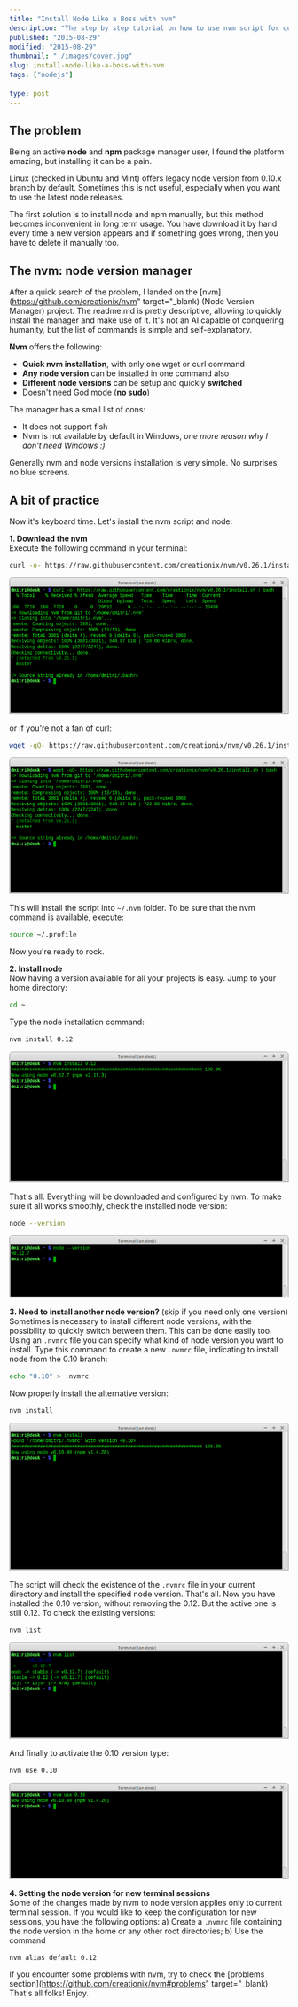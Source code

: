 ```yaml
---
title: "Install Node Like a Boss with nvm"
description: "The step by step tutorial on how to use nvm script for quick node installation. Allows to install many node versions, with quickly switch between them. "
published: "2015-08-29"
modified: "2015-08-29"
thumbnail: "./images/cover.jpg"
slug: install-node-like-a-boss-with-nvm
tags: ["nodejs"]

type: post
---
```


## The problem
Being an active **node** and **npm** package manager user, I found the platform amazing, but installing it can be a pain.  

Linux (checked in Ubuntu and Mint) offers legacy node version from 0.10.x branch by default. Sometimes this is not useful, especially when you want to use the latest node releases.  

The first solution is to install node and npm manually, but this method becomes inconvenient in long term usage. You have download it by hand every time a new version appears and if something goes wrong, then you have to delete it manually too.


## The nvm: node version manager
After a quick search of the problem, I landed on the [nvm](https://github.com/creationix/nvm" target="_blank) (Node Version Manager) project. The readme.md is pretty descriptive, allowing to quickly install the manager and make use of it.
It's not an AI capable of conquering humanity, but the list of commands is simple and self-explanatory.  

**Nvm** offers the following:

* **Quick nvm installation**, with only one wget or curl command
* **Any node version** can be installed in one command also
* **Different node versions** can be setup and quickly **switched**
* Doesn't need God mode (**no sudo**)

The manager has a small list of cons:

* It does not support fish
* Nvm is not available by default in Windows, *one more reason why I don't need Windows :)*

Generally nvm and node versions installation is very simple. No surprises, no blue screens.

## A bit of practice
Now it's keyboard time. Let's install the nvm script and node:

**1. Download the nvm**  
Execute the following command in your terminal:
```bash
curl -o- https://raw.githubusercontent.com/creationix/nvm/v0.26.1/install.sh | bash
```

![Terminal screenshot](./images/Terminal_002.png)

or if you're not a fan of curl:
```bash
wget -qO- https://raw.githubusercontent.com/creationix/nvm/v0.26.1/install.sh | bash
```
![Terminal screenshot](./images/Terminal_003.png)

This will install the script into `~/.nvm` folder.
To be sure that the nvm command is available, execute:
```bash
source ~/.profile 
```
Now you're ready to rock.

**2. Install node**  
Now having a version available for all your projects is easy.
Jump to your home directory:
```bash
cd ~
```
Type the node installation command:
```bash
nvm install 0.12
```

![Terminal screenshot](./images/Terminal_004.png)

That's all. Everything will be downloaded and configured by nvm.
To make sure it all works smoothly, check the installed node version:
```bash
node --version
```

![Terminal screenshot](./images/Terminal_005.png)

**3. Need to install another node version?** (skip if you need only one version)  
Sometimes is necessary to install different node versions, with the possibility to quickly switch between them. This can be done easily too.  
Using an `.nvmrc` file you can specify what kind of node version you want to install. 
Type this command to create a new `.nvmrc` file, indicating to install node from the 0.10 branch:
```bash
echo "0.10" > .nvmrc
```
Now properly install the alternative version:
```bash
nvm install
```

![Terminal screenshot](./images/Terminal_006.png)

The script will check the existence of the `.nvmrc` file in your current directory and install the specified node version.
That's all. Now you have installed the 0.10 version, without removing the 0.12. But the active one is still 0.12.
To check the existing versions:
```bash
nvm list
```

![Terminal screenshot](./images/Terminal_009.png)

And finally to activate the 0.10 version type:

```bash
nvm use 0.10
```

![Terminal screenshot](./images/Terminal_008.png)

**4. Setting the node version for new terminal sessions**  
Some of the changes made by nvm to node version applies only to current terminal session. If you would like to keep the configuration for new sessions, you have the following options:
a) Create a `.nvmrc` file containing the node version in the home or any other root directories;
b) Use the command 
```bash
nvm alias default 0.12
```

If you encounter some problems with nvm, try to check the [problems section](https://github.com/creationix/nvm#problems" target="_blank) 
That's all folks! Enjoy.